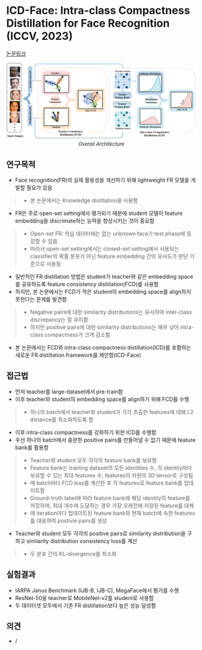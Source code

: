 # ICD-Face: Intra-class Compactness Distillation for Face Recognition (ICCV, 2023)

[논문링크](https://openaccess.thecvf.com/content/ICCV2023/html/Yu_ICD-Face_Intra-class_Compactness_Distillation_for_Face_Recognition_ICCV_2023_paper.html)

<p align="center">
    <img width="800" alt='fig1' src="./img/13_17_01.png?raw=true"></br>
    <em><font size=2>Overall Architecture</font></em>
</p>

## 연구목적
- Face recognition(FR)의 실제 활용성을 개선하기 위해 lightweight FR 모델을 개발할 필요가 있음
> - 본 논문에서는 Knowledge disitllation을 사용함
- FR은 주로 open-set setting에서 평가되기 때문에 student 모델이 feature embedding을 discrimate하는 능력을 향상시키는 것이 중요함
> - Open-set FR: 학습 데이터에는 없는 unknown face가 test phase에 등장할 수 있음
> - 따라서 open-set setting에서는 closed-set setting에서 사용되는 classifier의 확률 분포가 아닌 feature embedding 간의 유사도가 판단 기준으로 사용됨
- 일반적인 FR distillation 방법은 student가 teacher와 같은 embedding space를 공유하도록 feature consistency distiilation(FCD)를 사용함
- 하지만, 본 논문에서는 FCD가 작은 student의 embedding space를 align하지 못한다는 문제를 발견함
> - Negative pairs에 대한 similarity distributions는 유사하여 inter-class discrepancy는 잘 유지함
> - 하지만 positive pairs에 대한 similarity distributions는 매우 낮아 intra-class compactness가 크게 감소함
- 본 논문에서는 FCD와 intra-class compactness distillation(ICD)를 포함하는 새로운 FR distillation framework를 제안함(ICD-Face)

## 접근법
- 먼저 teacher를 large-dataset에서 pre-train함
- 이후 teacher와 student의 embedding space를 align하기 위해 FCD를 수행
> - 하나의 batch에서 teacher와 student가 각각 추출한 features에 대해 L2 distance를 최소화하도록 함
- 이후 intra-class compactness를 강화하기 위한 ICD를 수행함
- 우선 하나의 batch에서 충분한 positive pairs를 만들어낼 수 없기 때문에 feature bank를 활용함
> - Teacher와 student 모두 각각의 feature bank를 보유함
> - Feature bank는 training dataset의 모든 identities 수, 각 identity마다 보유할 수 있는 최대 features 수, features의 차원의 3D tensor로 구성됨
> - 매 batch마다 FCD loss를 계산한 후 각 features로 feature bank를 업데이트함
> - Ground-truth label에 따라 feature bank에 해당 identity의 feature를 저장하며, 최대 개수에 도달하는 경우 가장 오래전에 저장된 feature를 대체
> - 매 iteration마다 업데이트된 feature bank와 현재 batch에 속한 features를 대응하여 postivie pairs를 생성
- Teacher와 student 모두 각각의 positive pairs로 similarity distribution을 구하고 similarity distribution consistency loss를 계산
> - 두 분포 간의 KL-divergence를 최소화

## 실험결과
- IARPA Janus Benchmark (IJB-B, IJB-C), MegaFace에서 평가를 수행
- ResNet-50을 teacher로 MobileNet-v2를 student로 사용함
- 두 데이터셋 모두에서 기존 FR distillation보다 높은 성능 달성함

## 의견
- /